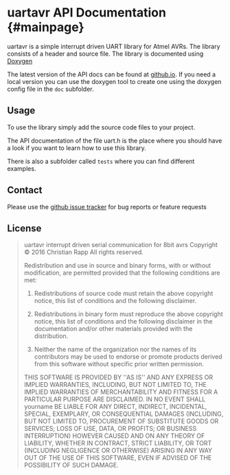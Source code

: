# uartavr API Documentation {#mainpage}

uartavr is a simple interrupt driven UART library for Atmel AVRs. The library
consists of a header and source file. The library is documented using [Doxygen](http://www.stack.nl/~dimitri/doxygen/index.html)

The latest version of the API docs can be found at [github.io](https://crapp.github.io).
If you need a local version you can use the doxygen tool to create one using the
doxygen config file in the `doc` subfolder.

## Usage

To use the library simply add the source code files to your project.

The API documentation of the file uart.h is the place where you should have a look
if you want to learn how to use this library.

There is also a subfolder called `tests` where you can find different examples.

## Contact

Please use the [github issue tracker](https://github.com/crapp/uartavr/issues) for
bug reports or feature requests

## License

> uartavr interrupt driven serial communication for 8bit avrs
> Copyright © 2016 Christian Rapp
> All rights reserved.
>
> Redistribution and use in source and binary forms, with or without
> modification, are permitted provided that the following conditions are met:
>
> 1. Redistributions of source code must retain the above copyright
> notice, this list of conditions and the following disclaimer.
>
> 2. Redistributions in binary form must reproduce the above copyright
> notice, this list of conditions and the following disclaimer in the
> documentation and/or other materials provided with the distribution.
>
> 3. Neither the name of the organization nor the
> names of its contributors may be used to endorse or promote products
> derived from this software without specific prior written permission.
>
> THIS SOFTWARE IS PROVIDED BY ''AS IS'' AND ANY  EXPRESS OR IMPLIED
> WARRANTIES, INCLUDING, BUT NOT LIMITED TO, THE IMPLIED
> WARRANTIES OF MERCHANTABILITY AND FITNESS FOR A PARTICULAR PURPOSE ARE
> DISCLAIMED. IN NO EVENT SHALL yourname BE LIABLE FOR ANY
> DIRECT, INDIRECT, INCIDENTAL, SPECIAL, EXEMPLARY, OR CONSEQUENTIAL DAMAGES
> (INCLUDING, BUT NOT LIMITED TO, PROCUREMENT OF SUBSTITUTE GOODS OR SERVICES;
> LOSS OF USE, DATA, OR PROFITS; OR BUSINESS INTERRUPTION) HOWEVER CAUSED AND
> ON ANY THEORY OF LIABILITY, WHETHER IN CONTRACT, STRICT LIABILITY, OR TORT
> (INCLUDING NEGLIGENCE OR OTHERWISE) ARISING IN ANY WAY OUT OF THE USE OF THIS
> SOFTWARE, EVEN IF ADVISED OF THE POSSIBILITY OF SUCH DAMAGE.
